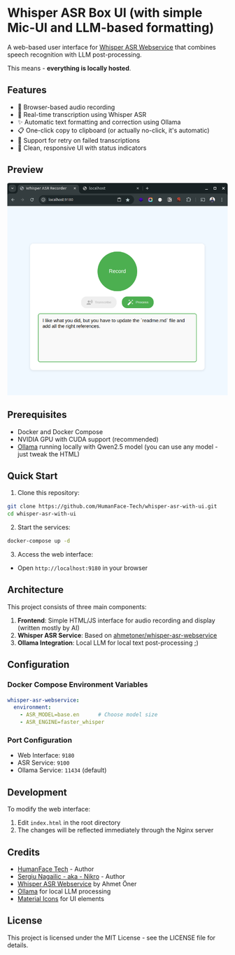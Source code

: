 # Whisper ASR Box UI (with simple Mic-UI and LLM-based formatting)

A web-based user interface for [Whisper ASR Webservice](https://github.com/ahmetoner/whisper-asr-webservice) that combines speech recognition with LLM post-processing.

This means - **everything is locally hosted**.

## Features

- 🎤 Browser-based audio recording
- 🔄 Real-time transcription using Whisper ASR
- ✨ Automatic text formatting and correction using Ollama
- 📋 One-click copy to clipboard (or actually no-click, it's automatic)
- 🎯 Support for retry on failed transcriptions
- 💫 Clean, responsive UI with status indicators

## Preview

![Preview of Whisper ASR Box UI](preview.png)

## Prerequisites

- Docker and Docker Compose
- NVIDIA GPU with CUDA support (recommended)
- [Ollama](https://ollama.ai/) running locally with Qwen2.5 model (you can use any model - just tweak the HTML)

## Quick Start

1. Clone this repository:
```bash
git clone https://github.com/HumanFace-Tech/whisper-asr-with-ui.git
cd whisper-asr-with-ui
```

2. Start the services:
```bash
docker-compose up -d
```

3. Access the web interface:
- Open `http://localhost:9180` in your browser

## Architecture

This project consists of three main components:

1. **Frontend**: Simple HTML/JS interface for audio recording and display (written mostly by AI)
2. **Whisper ASR Service**: Based on [ahmetoner/whisper-asr-webservice](https://github.com/ahmetoner/whisper-asr-webservice)
3. **Ollama Integration**: Local LLM for local text post-processing ;)

## Configuration

### Docker Compose Environment Variables

```yaml
whisper-asr-webservice:
  environment:
    - ASR_MODEL=base.en      # Choose model size
    - ASR_ENGINE=faster_whisper
```

### Port Configuration

- Web Interface: `9180`
- ASR Service: `9100`
- Ollama Service: `11434` (default)

## Development

To modify the web interface:
1. Edit `index.html` in the root directory
2. The changes will be reflected immediately through the Nginx server

## Credits
- [HumanFace Tech](http://humanfacetech.com/) - Author
- [Sergiu Nagailic - aka - Nikro](nikro.me) - Author
- [Whisper ASR Webservice](https://github.com/ahmetoner/whisper-asr-webservice) by Ahmet Öner
- [Ollama](https://ollama.ai/) for local LLM processing
- [Material Icons](https://fonts.google.com/icons) for UI elements

## License

This project is licensed under the MIT License - see the LICENSE file for details.